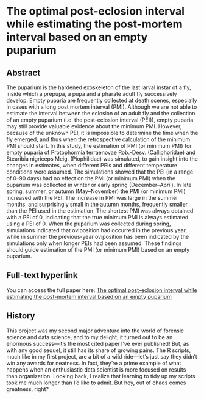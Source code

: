 # The optimal post-eclosion interval while estimating the post-mortem interval based on an empty puparium

## Abstract
The puparium is the hardened exoskeleton of the last larval instar of a fly, inside which a prepupa, a pupa and a pharate adult fly successively develop. Empty puparia are frequently collected at death scenes, especially in cases with a long post mortem interval (PMI). Although we are not able to estimate the interval between the eclosion of an adult fly and the collection of an empty puparium (i.e. the post-eclosion interval (PEI)), empty puparia may still provide valuable evidence about the minimum PMI. However, because of the unknown PEI, it is impossible to determine the time when the fly emerged, and thus when the retrospective calculation of the minimum PMI should start. In this study, the estimation of PMI (or minimum PMI) for empty puparia of Protophormia terraenovae Rob.-Desv. (Calliphoridae) and Stearibia nigriceps Meig. (Piophilidae) was simulated, to gain insight into the changes in estimates, when different PEIs and different temperature conditions were assumed. The simulations showed that the PEI (in a range of 0–90 days) had no effect on the PMI (or minimum PMI) when the puparium was collected in winter or early spring (December–April). In late spring, summer, or autumn (May–November) the PMI (or minimum PMI) increased with the PEI. The increase in PMI was large in the summer months, and surprisingly small in the autumn months, frequently smaller than the PEI used in the estimation. The shortest PMI was always obtained with a PEI of 0, indicating that the true minimum PMI is always estimated using a PEI of 0. When the puparium was collected during spring, simulations indicated that oviposition had occurred in the previous year, while in summer the previous-year oviposition has been indicated by the simulations only when longer PEIs had been assumed. These findings should guide estimation of the PMI (or minimum PMI) based on an empty puparium.

## Full-text hyperlink
You can access the full paper here: [The optimal post-eclosion interval while estimating the post-mortem interval based on an empty puparium](https://doi.org/10.1007/s12024-020-00328-y)

## History
This project was my second major adventure into the world of forensic science and data science, and to my delight, it turned out to be an enormous success—it’s the most cited paper I’ve ever published! But, as with any good sequel, it still has its share of growing pains. The R scripts, much like in my first project, are a bit of a wild ride—let’s just say they didn’t win any awards for neatness. In fact, they’re a prime example of what happens when an enthusiastic data scientist is more focused on results than organization. Looking back, I realize that learning to tidy up my scripts took me much longer than I’d like to admit. But hey, out of chaos comes greatness, right?
